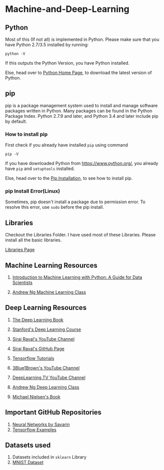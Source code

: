 # Machine-and-Deep-Learning


## Python

Most of this (If not all) is implemented in Python.
Please make sure that you have Python 2.7/3.5 installed by running:

`python -V`

If this outputs the Python Version, you have Python installed.

Else, head over to [Python Home Page](https://www.python.org/), to download the latest version of Python.


## pip

pip is a package management system used to install and manage software packages written in Python. Many packages can be found in the Python Package Index. Python 2.7.9 and later, and Python 3.4 and later include pip by default. 

### How to install pip

First check if you already have installed `pip` using command

`pip -V`

If you have downloaded Python from https://www.python.org/, you already have `pip` and `setuptools` installed.

Else, head over to the [Pip Installation](https://packaging.python.org/guides/installing-using-linux-tools/), to see how to install pip.

### pip Install Error(Linux)

Sometimes, pip doesn't install a package due to permission error. To resolve this error, use `sudo` before the pip install.

## Libraries

Checkout the Libraries Folder. I have used most of these Libraries. Please install all the basic libraries.

[Libraries Page](https://github.com/ishanjoshi02/Machine-and-Deep-Learning/tree/master/Libraries)

## Machine Learning Resources

1. [ Introduction to Machine Learning with Python: A Guide for Data Scientists ](https://www.amazon.in/Introduction-Machine-Learning-Python-Scientists/dp/9352134575?tag=googinhydr18418-21&tag=googinkenshoo-21&ascsubtag=88e6e93f-6186-4b6a-acbb-07c8fef57a60)

2. [Andrew Ng Machine Learning Class](https://www.coursera.org/learn/machine-learning)

## Deep Learning Resources 

1. [The Deep Learning Book](http://www.deeplearningbook.org/)

2. [Stanford's Deep Learning Course](http://deeplearning.stanford.edu/tutorial/)

3. [Siraj Raval's YouTube Channel](https://www.youtube.com/channel/UCWN3xxRkmTPmbKwht9FuE5A)

4. [Siraj Raval's GitHub Page](https://github.com/llSourcell)

5. [Tensorflow Tutorials](https://www.tensorflow.org/tutorials/)

6. [3Blue1Brown's YouTube Channel](https://www.youtube.com/channel/UCYO_jab_esuFRV4b17AJtAw)

7. [DeepLearning.TV YouTube Channel](https://www.youtube.com/channel/UC9OeZkIwhzfv-_Cb7fCikLQ)

8. [Andrew Ng Deep Learning Class](https://www.coursera.org/specializations/deep-learning)

9. [Michael Nielsen's Book](http://neuralnetworksanddeeplearning.com/)


## Important GitHub Repositories

1. [Neural Networks by Savarin](https://github.com/savarin/neural-networks)
2. [Tensorflow Examples](https://github.com/tensorflow/tensorflow/tree/r1.4/tensorflow/examples)


## Datasets used

1. Datasets included in `sklearn` Library
2. [MNIST Dataset](http://yann.lecun.com/exdb/mnist/)